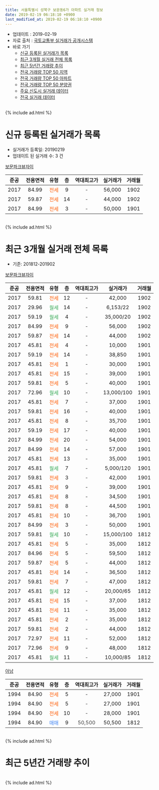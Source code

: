 ```yaml
---
title: 서울특별시 성북구 보문동6가 아파트 실거래 정보
date: 2019-02-19 06:18:10 +0900
last_modified_at: 2019-02-19 06:18:10 +0900
---
```


* 업데이트 : 2019-02-19
* 자료 출처 : [국토교통부 실거래가 공개시스템](http://rt.molit.go.kr)
* 바로 가기
    * [신규 등록된 실거래가 목록](#신규-등록된-실거래가-목록)
    * [최근 3개월 실거래 전체 목록](#최근-3개월-실거래-전체-목록)
    * [최근 5년간 거래량 추이](#최근-5년간-거래량-추이)
    * [전국 거래량 TOP 50 지역](https://ayogom.github.io/apt-trade-info/최근-3개월-전국에서-가장-거래가-많이-발생한-지역)
    * [전국 거래량 TOP 50 아파트](https://ayogom.github.io/apt-trade-info/최근-3개월-전국에서-가장-거래가-많이-발생한-아파트)
    * [전국 거래량 TOP 50 분양권](https://ayogom.github.io/apt-trade-info/최근-3개월-전국에서-가장-거래가-많이-발생한-분양권)
    * [주요 신도시 실거래 데이터](https://ayogom.github.io/apt-trade-info/주요-신도시)
    * [전국 실거래 데이터](https://ayogom.github.io/apt-trade-info/전국)
<br>
{% include ad.html %}
<br>

# 신규 등록된 실거래가 목록
* 실거래가 등록일: 20190219
* 업데이트 된 실거래 수: 3 건


[보문파크뷰자이](https://search.naver.com/search.naver?query=%EC%84%9C%EC%9A%B8%ED%8A%B9%EB%B3%84%EC%8B%9C+%EC%84%B1%EB%B6%81%EA%B5%AC+%EB%B3%B4%EB%AC%B8%EB%8F%996%EA%B0%80+%EB%B3%B4%EB%AC%B8%ED%8C%8C%ED%81%AC%EB%B7%B0%EC%9E%90%EC%9D%B4)

|준공|전용면적|유형|층|역대최고가|실거래가|거래월|
|:---:|:---:|:---:|:---:|:---:|:---:|:---:|
|2017|84.99|<span style="color:#ff5a00">전세</span>|9|<span style="color:#444444">-</span>|56,000|1902|
|2017|59.87|<span style="color:#ff5a00">전세</span>|14|<span style="color:#444444">-</span>|44,000|1902|
|2017|84.99|<span style="color:#ff5a00">전세</span>|3|<span style="color:#444444">-</span>|50,000|1901|


<br>
{% include ad.html %}
<br>

# 최근 3개월 실거래 전체 목록
* 기준: 201812-201902


[보문파크뷰자이](https://search.naver.com/search.naver?query=%EC%84%9C%EC%9A%B8%ED%8A%B9%EB%B3%84%EC%8B%9C+%EC%84%B1%EB%B6%81%EA%B5%AC+%EB%B3%B4%EB%AC%B8%EB%8F%996%EA%B0%80+%EB%B3%B4%EB%AC%B8%ED%8C%8C%ED%81%AC%EB%B7%B0%EC%9E%90%EC%9D%B4)

|준공|전용면적|유형|층|역대최고가|실거래가|거래월|
|:---:|:---:|:---:|:---:|:---:|:---:|:---:|
|2017|59.81|<span style="color:#ff5a00">전세</span>|12|<span style="color:#444444">-</span>|42,000|1902|
|2017|29.96|<span style="color:#34a853">월세</span>|14|<span style="color:#444444">-</span>|6,153/22|1902|
|2017|59.19|<span style="color:#34a853">월세</span>|4|<span style="color:#444444">-</span>|35,000/20|1902|
|2017|84.99|<span style="color:#ff5a00">전세</span>|9|<span style="color:#444444">-</span>|56,000|1902|
|2017|59.87|<span style="color:#ff5a00">전세</span>|14|<span style="color:#444444">-</span>|44,000|1902|
|2017|45.81|<span style="color:#ff5a00">전세</span>|4|<span style="color:#444444">-</span>|10,000|1901|
|2017|59.19|<span style="color:#ff5a00">전세</span>|14|<span style="color:#444444">-</span>|38,850|1901|
|2017|45.81|<span style="color:#ff5a00">전세</span>|1|<span style="color:#444444">-</span>|30,000|1901|
|2017|45.81|<span style="color:#ff5a00">전세</span>|15|<span style="color:#444444">-</span>|39,000|1901|
|2017|59.81|<span style="color:#ff5a00">전세</span>|5|<span style="color:#444444">-</span>|40,000|1901|
|2017|72.96|<span style="color:#34a853">월세</span>|10|<span style="color:#444444">-</span>|13,000/100|1901|
|2017|45.81|<span style="color:#ff5a00">전세</span>|7|<span style="color:#444444">-</span>|37,000|1901|
|2017|59.81|<span style="color:#ff5a00">전세</span>|16|<span style="color:#444444">-</span>|40,000|1901|
|2017|45.81|<span style="color:#ff5a00">전세</span>|8|<span style="color:#444444">-</span>|35,700|1901|
|2017|59.19|<span style="color:#ff5a00">전세</span>|17|<span style="color:#444444">-</span>|40,000|1901|
|2017|84.99|<span style="color:#ff5a00">전세</span>|20|<span style="color:#444444">-</span>|54,000|1901|
|2017|84.99|<span style="color:#ff5a00">전세</span>|14|<span style="color:#444444">-</span>|57,000|1901|
|2017|45.81|<span style="color:#ff5a00">전세</span>|13|<span style="color:#444444">-</span>|35,000|1901|
|2017|45.81|<span style="color:#34a853">월세</span>|7|<span style="color:#444444">-</span>|5,000/120|1901|
|2017|59.81|<span style="color:#ff5a00">전세</span>|3|<span style="color:#444444">-</span>|42,000|1901|
|2017|45.81|<span style="color:#ff5a00">전세</span>|9|<span style="color:#444444">-</span>|39,000|1901|
|2017|45.81|<span style="color:#ff5a00">전세</span>|8|<span style="color:#444444">-</span>|34,500|1901|
|2017|59.81|<span style="color:#ff5a00">전세</span>|8|<span style="color:#444444">-</span>|44,500|1901|
|2017|45.81|<span style="color:#ff5a00">전세</span>|10|<span style="color:#444444">-</span>|36,700|1901|
|2017|84.99|<span style="color:#ff5a00">전세</span>|3|<span style="color:#444444">-</span>|50,000|1901|
|2017|59.81|<span style="color:#34a853">월세</span>|10|<span style="color:#444444">-</span>|15,000/100|1812|
|2017|45.81|<span style="color:#ff5a00">전세</span>|5|<span style="color:#444444">-</span>|35,000|1812|
|2017|84.96|<span style="color:#ff5a00">전세</span>|5|<span style="color:#444444">-</span>|59,500|1812|
|2017|59.87|<span style="color:#ff5a00">전세</span>|5|<span style="color:#444444">-</span>|44,000|1812|
|2017|45.81|<span style="color:#ff5a00">전세</span>|14|<span style="color:#444444">-</span>|36,500|1812|
|2017|59.81|<span style="color:#ff5a00">전세</span>|7|<span style="color:#444444">-</span>|47,000|1812|
|2017|45.81|<span style="color:#34a853">월세</span>|12|<span style="color:#444444">-</span>|20,000/65|1812|
|2017|45.81|<span style="color:#ff5a00">전세</span>|15|<span style="color:#444444">-</span>|37,000|1812|
|2017|45.81|<span style="color:#ff5a00">전세</span>|11|<span style="color:#444444">-</span>|35,000|1812|
|2017|45.81|<span style="color:#ff5a00">전세</span>|2|<span style="color:#444444">-</span>|35,000|1812|
|2017|59.81|<span style="color:#ff5a00">전세</span>|2|<span style="color:#444444">-</span>|44,000|1812|
|2017|72.97|<span style="color:#ff5a00">전세</span>|11|<span style="color:#444444">-</span>|52,000|1812|
|2017|72.96|<span style="color:#ff5a00">전세</span>|9|<span style="color:#444444">-</span>|48,000|1812|
|2017|45.81|<span style="color:#34a853">월세</span>|11|<span style="color:#444444">-</span>|10,000/85|1812|

[아남](https://search.naver.com/search.naver?query=%EC%84%9C%EC%9A%B8%ED%8A%B9%EB%B3%84%EC%8B%9C+%EC%84%B1%EB%B6%81%EA%B5%AC+%EB%B3%B4%EB%AC%B8%EB%8F%996%EA%B0%80+%EC%95%84%EB%82%A8)

|준공|전용면적|유형|층|역대최고가|실거래가|거래월|
|:---:|:---:|:---:|:---:|:---:|:---:|:---:|
|1994|84.90|<span style="color:#ff5a00">전세</span>|5|<span style="color:#444444">-</span>|27,000|1901|
|1994|84.90|<span style="color:#ff5a00">전세</span>|5|<span style="color:#444444">-</span>|27,000|1901|
|1994|84.90|<span style="color:#ff5a00">전세</span>|10|<span style="color:#444444">-</span>|28,000|1901|
|1994|84.90|<span style="color:#4285f3">매매</span>|9|<span style="color:#444444">50,500</span>|50,500|1812|


<br>
{% include ad.html %}
<br>

# 최근 5년간 거래량 추이


<div style="width:100%;">
    <canvas id="deal_progress" height="200"></canvas>
</div>

<script>
new Chart(document.getElementById("deal_progress"), {
    type: 'line',
    data: {
        labels: ['201402','201403','201404','201405','201406','201407','201408','201409','201410','201411','201412','201501','201502','201503','201504','201505','201506','201507','201508','201509','201510','201511','201512','201601','201602','201603','201604','201605','201606','201607','201608','201609','201610','201611','201612','201701','201702','201703','201704','201705','201706','201707','201708','201709','201710','201711','201712','201801','201802','201803','201804','201805','201806','201807','201808','201809','201810','201811','201812','201901','201902'],
        datasets: [{
            label: '매매',
            pointRadius: 1,
            data: [5, 0, 3, 1, 0, 0, 2, 1, 1, 3, 0, 0, 5, 4, 2, 7, 1, 1, 2, 0, 1, 1, 1, 2, 0, 3, 0, 3, 1, 4, 3, 0, 3, 1, 0, 2, 4, 1, 2, 19, 3, 0, 1, 3, 0, 0, 3, 8, 4, 9, 3, 3, 3, 1, 15, 4, 0, 0, 1, 0, 0],
            borderColor: "rgba(255, 201, 14, 1)",
            backgroundColor: "rgba(255, 201, 14, 0.5)",
            fill: false,
            lineTension: 0
        },{
            label: '전월세',
            pointRadius: 1,
            data: [1, 1, 0, 1, 0, 1, 1, 1, 0, 2, 0, 0, 1, 5, 0, 1, 0, 0, 1, 1, 1, 0, 0, 0, 1, 0, 0, 0, 0, 0, 0, 0, 1, 0, 0, 3, 20, 14, 5, 4, 1, 1, 3, 2, 3, 4, 5, 8, 7, 6, 3, 3, 2, 6, 6, 3, 3, 8, 14, 23, 5],
            borderColor: "rgba(0, 141, 185, 1)",
            backgroundColor: "rgba(0, 141, 185, 0.5)",
            fill: false,
            lineTension: 0
        }
        ]
    },
    options: {
        responsive: true,
        title: {
            display: false
        },
        tooltips: {
            mode: 'index',
            intersect: false
        },
        hover: {
            mode: 'nearest',
            intersect: true
        },
        scales: {
            xAxes: [{
                display: true,
                scaleLabel: {
                    display: true,
                    labelString: '년/월'
                }
            }],
            yAxes: [{
                display: true,
                ticks: {
                    suggestedMin: 0,
                },
                scaleLabel: {
                    display: true,
                    labelString: '실거래 수'
                }
            }]
        }
    }
});

</script>


<br>
{% include ad.html %}
<br>

